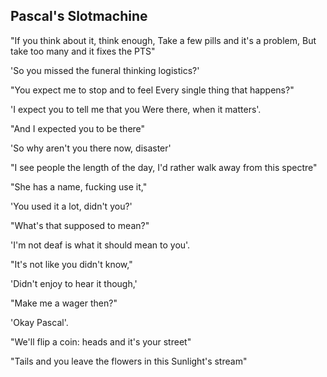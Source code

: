 Pascal's Slotmachine
---

"If you think about it, think enough,
Take a few pills and it's a problem,
But take too many and it fixes the PTS"

'So you missed the funeral thinking logistics?'

"You expect me to stop and to feel
Every single thing that happens?"

'I expect you to tell me that you
Were there, when it matters'.

"And I expected you to be there"

'So why aren't you there now, disaster'

"I see people the length of the day,
I'd rather walk away from this spectre"

"She has a name, fucking use it,"

'You used it a lot, didn't you?'

"What's that supposed to mean?"

'I'm not deaf is what it should
mean to you'.

"It's not like you didn't know,"

'Didn't enjoy to hear it though,'

"Make me a wager then?"

'Okay Pascal'.

"We'll flip a coin: heads and it's your street"

"Tails and you leave the flowers in this
Sunlight's stream"

